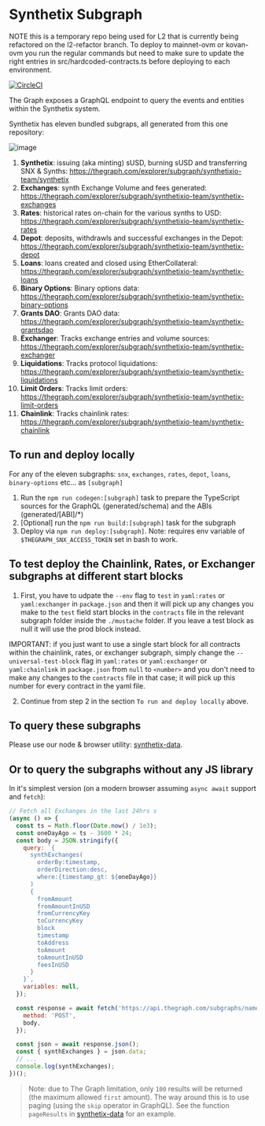 # Synthetix Subgraph

NOTE this is a temporary repo being used for L2 that is currently being refactored on the l2-refactor branch. To deploy to mainnet-ovm or kovan-ovm you run the regular commands but need to make sure to update the right entries in src/hardcoded-contracts.ts before deploying to each environment.

[![CircleCI](https://circleci.com/gh/Synthetixio/synthetix-subgraph.svg?style=svg)](https://circleci.com/gh/Synthetixio/synthetix-subgraph)

The Graph exposes a GraphQL endpoint to query the events and entities within the Synthetix system.

Synthetix has eleven bundled subgraps, all generated from this one repository:

![image](https://user-images.githubusercontent.com/799038/79390156-32c93080-7f3d-11ea-812a-34ad3543fc28.png)

1. **Synthetix**: issuing (aka minting) sUSD, burning sUSD and transferring SNX & Synths: https://thegraph.com/explorer/subgraph/synthetixio-team/synthetix
2. **Exchanges**: synth Exchange Volume and fees generated: https://thegraph.com/explorer/subgraph/synthetixio-team/synthetix-exchanges
3. **Rates**: historical rates on-chain for the various synths to USD: https://thegraph.com/explorer/subgraph/synthetixio-team/synthetix-rates
4. **Depot**: deposits, withdrawls and successful exchanges in the Depot: https://thegraph.com/explorer/subgraph/synthetixio-team/synthetix-depot
5. **Loans**: loans created and closed using EtherCollateral: https://thegraph.com/explorer/subgraph/synthetixio-team/synthetix-loans
6. **Binary Options**: Binary options data: https://thegraph.com/explorer/subgraph/synthetixio-team/synthetix-binary-options
7. **Grants DAO**: Grants DAO data: https://thegraph.com/explorer/subgraph/synthetixio-team/synthetix-grantsdao
8. **Exchanger**: Tracks exchange entries and volume sources: https://thegraph.com/explorer/subgraph/synthetixio-team/synthetix-exchanger
9. **Liquidations**: Tracks protocol liquidations: https://thegraph.com/explorer/subgraph/synthetixio-team/synthetix-liquidations
10. **Limit Orders**: Tracks limit orders: https://thegraph.com/explorer/subgraph/synthetixio-team/synthetix-limit-orders
11. **Chainlink**: Tracks chainlink rates: https://thegraph.com/explorer/subgraph/synthetixio-team/synthetix-chainlink

## To run and deploy locally

For any of the eleven subgraphs: `snx`, `exchanges`, `rates`, `depot`, `loans`, `binary-options` etc... as `[subgraph]`

1. Run the `npm run codegen:[subgraph]` task to prepare the TypeScript sources for the GraphQL (generated/schema) and the ABIs (generated/[ABI]/\*)
2. [Optional] run the `npm run build:[subgraph]` task for the subgraph
3. Deploy via `npm run deploy:[subgraph]`. Note: requires env variable of `$THEGRAPH_SNX_ACCESS_TOKEN` set in bash to work.

## To test deploy the Chainlink, Rates, or Exchanger subgraphs at different start blocks

1. First, you have to udpate the `--env` flag to `test` in `yaml:rates` or `yaml:exchanger` in `package.json` and then it will pick up any changes you make to the `test` field start blocks in the `contracts` file in the relevant subgraph folder inside the `./mustache` folder. If you leave a test block as null it will use the prod block instead.

IMPORTANT: if you just want to use a single start block for all contracts within the chainlink, rates, or exchanger subgraph, simply change the `--universal-test-block` flag in `yaml:rates` or `yaml:exchanger` or `yaml:chainlink` in `package.json` from `null` to `<number>` and you don't need to make any changes to the `contracts` file in that case; it will pick up this number for every contract in the yaml file.

2. Continue from step 2 in the section `To run and deploy locally` above.

## To query these subgraphs

Please use our node & browser utility: [synthetix-data](https://github.com/Synthetixio/synthetix-data).

## Or to query the subgraphs without any JS library

In it's simplest version (on a modern browser assuming `async await` support and `fetch`):

```javascript
// Fetch all Exchanges in the last 24hrs s
(async () => {
  const ts = Math.floor(Date.now() / 1e3);
  const oneDayAgo = ts - 3600 * 24;
  const body = JSON.stringify({
    query: `{
      synthExchanges(
        orderBy:timestamp,
        orderDirection:desc,
        where:{timestamp_gt: ${oneDayAgo}}
      )
      {
        fromAmount
        fromAmountInUSD
        fromCurrencyKey
        toCurrencyKey
        block
        timestamp
        toAddress
        toAmount
        toAmountInUSD
        feesInUSD
      }
    }`,
    variables: null,
  });

  const response = await fetch('https://api.thegraph.com/subgraphs/name/synthetixio-team/synthetix-exchanges', {
    method: 'POST',
    body,
  });

  const json = await response.json();
  const { synthExchanges } = json.data;
  // ...
  console.log(synthExchanges);
})();
```

> Note: due to The Graph limitation, only `100` results will be returned (the maximum allowed `first` amount). The way around this is to use paging (using the `skip` operator in GraphQL). See the function `pageResults` in [synthetix-data](https://github.com/Synthetixio/synthetix-data/blob/master/index.js) for an example.
